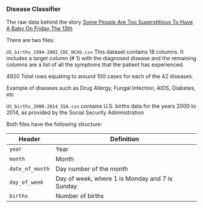 ### Disease Classifier

The raw data behind the story [Some People Are Too Superstitious To Have A Baby On Friday The 13th](http://fivethirtyeight.com/features/some-people-are-too-superstitious-to-have-a-baby-on-friday-the-13th/)

There are two files:

`US_births_1994-2003_CDC_NCHS.csv` This dataset contains 18 columns. It includes a target column (# 1) with the diagnosed disease and the remaining columns are a list of all the symptoms that the patient has experienced. ​

4920 Total rows equating to around 100 cases for each of the 42 diseases.​

Example of diseases such as Drug Allergy, Fungal Infection, AIDS, Diabetes, etc

`US_births_2000-2014_SSA.csv` contains U.S. births data for the years 2000 to 2014, as provided by the Social Security Administration

Both files have the following structure:

Header | Definition
---|---------
`year` | Year
`month` | Month
`date_of_month` | Day number of the month
`day_of_week` | Day of week, where 1 is Monday and 7 is Sunday
`births` | Number of births
